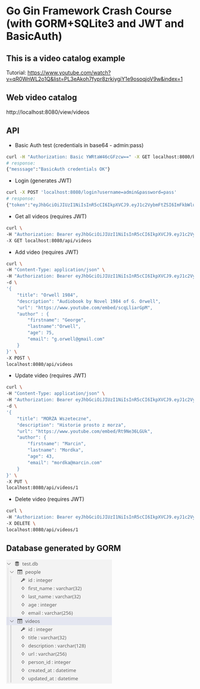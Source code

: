 # Go Gin Framework Crash Course (with GORM+SQLite3 and JWT and BasicAuth)
## This is a video catalog example  
Tutorial: https://www.youtube.com/watch?v=qR0WnWL2o1Q&list=PL3eAkoh7fypr8zrkiygiY1e9osoqjoV9w&index=1


## Web video catalog
http://localhost:8080/view/videos

## API
- Basic Auth test (credentials in base64 - admin:pass)
```bash
curl -H "Authorization: Basic YWRtaW46cGFzcw==" -X GET localhost:8080/batest
# response:
{"messsage":"BasicAuth credentials OK"}
```

- Login (generates JWT)
```bash
curl -X POST 'localhost:8080/login?username=admin&password=pass'
# response:
{"token":"eyJhbGciOiJIUzI1NiIsInR5cCI6IkpXVCJ9.eyJ1c2VybmFtZSI6ImFkbWluIiwiYWRtaW4iOnRydWUsImV4cCI6MTYwMjc1MjQxNSwiaWF0IjoxNjAyNDkzMjE1LCJpc3MiOiJtYXRldXN6bWlkb3IuY29tIn0.EuoHF1zVYkMvfjLD58BJFOYVXnh6EsaLb5RMwkhXTwM"}
```

- Get all videos (requires JWT)
```bash
curl \
-H "Authorization: Bearer eyJhbGciOiJIUzI1NiIsInR5cCI6IkpXVCJ9.eyJ1c2VybmFtZSI6ImFkbWluIiwiYWRtaW4iOnRydWUsImV4cCI6MTYwMjc1MjQxNSwiaWF0IjoxNjAyNDkzMjE1LCJpc3MiOiJtYXRldXN6bWlkb3IuY29tIn0.EuoHF1zVYkMvfjLD58BJFOYVXnh6EsaLb5RMwkhXTwM" \
-X GET localhost:8080/api/videos
```

- Add video (requires JWT)
``` bash
curl \
-H "Content-Type: application/json" \
-H "Authorization: Bearer eyJhbGciOiJIUzI1NiIsInR5cCI6IkpXVCJ9.eyJ1c2VybmFtZSI6ImFkbWluIiwiYWRtaW4iOnRydWUsImV4cCI6MTYwMjc1MjQxNSwiaWF0IjoxNjAyNDkzMjE1LCJpc3MiOiJtYXRldXN6bWlkb3IuY29tIn0.EuoHF1zVYkMvfjLD58BJFOYVXnh6EsaLb5RMwkhXTwM" \
-d \
'{
    "title": "Orwell 1984",
    "description": "Audiobook by Novel 1984 of G. Orwell",
    "url": "https://www.youtube.com/embed/scqLliarGpM",
    "author" : {
        "firstname": "George",
        "lastname":"Orwell",
        "age": 75,
        "email": "g.orwell@gmail.com"
    }
}' \
-X POST \
localhost:8080/api/videos
```

- Update video (requires JWT)
``` bash
curl \
-H "Content-Type: application/json" \
-H "Authorization: Bearer eyJhbGciOiJIUzI1NiIsInR5cCI6IkpXVCJ9.eyJ1c2VybmFtZSI6ImFkbWluIiwiYWRtaW4iOnRydWUsImV4cCI6MTYwMjc1MjQxNSwiaWF0IjoxNjAyNDkzMjE1LCJpc3MiOiJtYXRldXN6bWlkb3IuY29tIn0.EuoHF1zVYkMvfjLD58BJFOYVXnh6EsaLb5RMwkhXTwM" \
-d \
'{
    "title": "MORZA Wszeteczne",
    "description": "Historie prosto z morza",
    "url": "https://www.youtube.com/embed/Rt9Ne36LGUk",
    "author": {
        "firstname": "Marcin",
        "lastname": "Mordka",
        "age": 43,
        "email": "mordka@marcin.com"
    }
}' \
-X PUT \
localhost:8080/api/videos/1
```

- Delete video (requires JWT)
``` bash
curl \
-H "Authorization: Bearer eyJhbGciOiJIUzI1NiIsInR5cCI6IkpXVCJ9.eyJ1c2VybmFtZSI6ImFkbWluIiwiYWRtaW4iOnRydWUsImV4cCI6MTYwMjc1MjQxNSwiaWF0IjoxNjAyNDkzMjE1LCJpc3MiOiJtYXRldXN6bWlkb3IuY29tIn0.EuoHF1zVYkMvfjLD58BJFOYVXnh6EsaLb5RMwkhXTwM" \
-X DELETE \
localhost:8080/api/videos/1
```

## Database generated by GORM
![Logo](media/database.png)